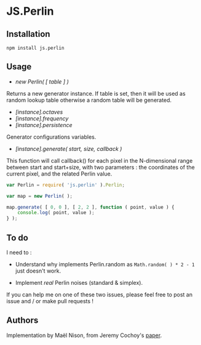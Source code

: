 # JS.Perlin

## Installation

```npm install js.perlin```

## Usage

- *new Perlin( [ table ] )*

Returns a new generator instance. If table is set, then it will be used
as random lookup table otherwise a random table will be generated.

- *[instance].octaves*
- *[instance].frequency*
- *[instance].persistence*

Generator configurations variables.

- *[instance].generate( start, size, callback )*

This function will call callback() for each pixel in the N-dimensional
range between start and start+size, with two parameters : the coordinates
of the current pixel, and the related Perlin value.

```javascript
var Perlin = require( 'js.perlin' ).Perlin;

var map = new Perlin( );

map.generate( [ 0, 0 ], [ 2, 2 ], function ( point, value ) {
    console.log( point, value );
} );
```

## To do

I need to :

- Understand why implements Perlin.random as `Math.random( ) * 2 - 1`
  just doesn't work.

- Implement _real_ Perlin noises (standard & simplex).

If you can help me on one of these two issues, please feel free to post an issue
and / or make pull requests !

## Authors

Implementation by Maël Nison, from Jeremy Cochoy's [paper][1].

[1]: http://zenol.fr/dl/perlin_noise.pdf
